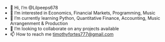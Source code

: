 - 👋 Hi, I’m @Lilpeeps678
- 👀 I’m interested in Economics, Financial Markets, Programming, Music
- 🌱 I’m currently learning Python, Quantitative Finance, Accounting, Music Arrangenment & Production
- 💞️ I’m looking to collaborate on any projects available
- 📫 How to reach me timothyfortes777@gmail.com

<!---
Lilpeeps678/Lilpeeps678 is a ✨ special ✨ repository because its `README.md` (this file) appears on your GitHub profile.
You can click the Preview link to take a look at your changes.
--->
